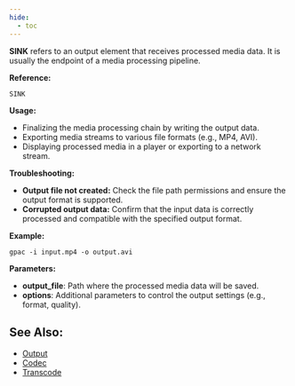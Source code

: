 ```yaml
---
hide:
  - toc
---
```


**SINK** refers to an output element that receives processed media data. It is usually the endpoint of a media processing pipeline.

**Reference:**

`SINK`

**Usage:**

- Finalizing the media processing chain by writing the output data.
- Exporting media streams to various file formats (e.g., MP4, AVI).
- Displaying processed media in a player or exporting to a network stream.

**Troubleshooting:**

- **Output file not created:**
  Check the file path permissions and ensure the output format is supported.
- **Corrupted output data:**
  Confirm that the input data is correctly processed and compatible with the specified output format.

**Example:**

```plaintext
gpac -i input.mp4 -o output.avi
```

**Parameters:**

- **output_file**: Path where the processed media data will be saved.
- **options**: Additional parameters to control the output settings (e.g., format, quality).

## See Also:
- [Output](link-to-output.md) 
- [Codec](link-to-codec.md)
- [Transcode](link-to-transcode.md)

